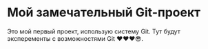 # Мой замечательный Git-проект

Это мой первый проект, использую систему Git. Тут будут эксперементы с возможностями Git ❤❤❤😎.
 
